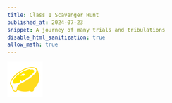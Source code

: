 ```yaml
---
title: Class 1 Scavenger Hunt
published_at: 2024-07-23
snippet: A journey of many trials and tribulations
disable_html_sanitization: true
allow_math: true
---
```


![jackblog](/static/logo.svg)
